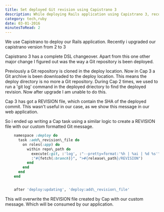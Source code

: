 ```yaml
---
title: Set deployed Git revision using Capistrano 3
description: While deploying Rails application using Capistrano 3, recording the current deployed git revision to be used by Rails applicaiton.
category: tech,ruby
date: 03-01-2016
minutesToRead: 2
---
```


We use Capistrano to deploy our Rails application. Recently i upgraded our capistrano version from 2 to 3

Capistrano 3 has a complete DSL changeover. Apart from this one other major change I figured out was the way a Git repository is been deployed.

Previously a Git repository is cloned in the deploy location. Now in Cap 3 a Git archive is been downloaded to the deploy location. This means the deploy directory is no more a Git repository. During Cap 2 times, we used to run a 'git log' command in the deployed driectory to find the deployed revision. Now after upgrade I am unable to do this.

Cap 3 has got a REVISION file, which contain the SHA of the deployed commit. This wasn't useful in our case, as we show this message in our web application.

So i ended up writing a Cap task using a similar logic to create a REVISION file with our custom formatted Git message.

```ruby
    namespace :deploy do
      task :add\_revision\_file do
        on roles(:app) do
          within repo\_path do
            execute(:git, :'log', :"--pretty=format:'%h | %ai | %d %s'", :'-1',
            :"#{fetch(:branch)}", ">#{release\_path}/REVISION")
          end
        end
      end
    end


    after 'deploy:updating', 'deploy:add\_revision\_file'

```

This will overwrite the REVISION file created by Cap with our custom message. Which will be consumed by our application.
